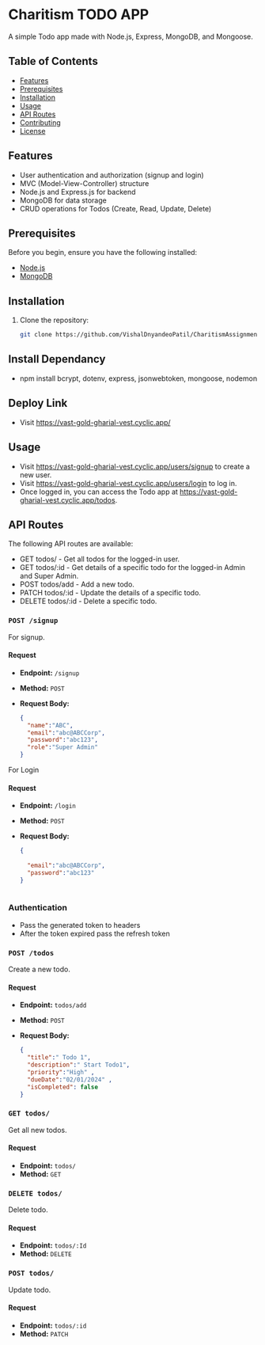 # Charitism TODO APP

A simple Todo app made with Node.js, Express, MongoDB, and Mongoose.

## Table of Contents

- [Features](#features)
- [Prerequisites](#prerequisites)
- [Installation](#installation)
- [Usage](#usage)
- [API Routes](#api-routes)
- [Contributing](#contributing)
- [License](#license)

## Features

- User authentication and authorization (signup and login)
- MVC (Model-View-Controller) structure
- Node.js and Express.js for backend
- MongoDB for data storage
- CRUD operations for Todos (Create, Read, Update, Delete)


## Prerequisites

Before you begin, ensure you have the following installed:

- [Node.js](https://nodejs.org/)
- [MongoDB](https://www.mongodb.com/)

## Installation

1. Clone the repository:

   ```bash
   git clone https://github.com/VishalDnyandeoPatil/CharitismAssignment.git
   

## Install Dependancy
- npm install bcrypt, dotenv, express, jsonwebtoken, mongoose, nodemon

## Deploy Link
- Visit https://vast-gold-gharial-vest.cyclic.app/
## Usage
- Visit https://vast-gold-gharial-vest.cyclic.app/users/signup to create a new user.
- Visit https://vast-gold-gharial-vest.cyclic.app/users/login to log in.
- Once logged in, you can access the Todo app at https://vast-gold-gharial-vest.cyclic.app/todos.

 ## API Routes
The following API routes are available:
 - GET todos/ - Get all todos for the logged-in user.
 - GET todos/:id - Get details of a specific todo for the logged-in Admin and Super Admin.
 - POST todos/add - Add a new todo.
 - PATCH todos/:id - Update the details of a specific todo.
 - DELETE todos/:id - Delete a specific todo.

 ### `POST /signup`

For signup.

#### Request

- **Endpoint:** `/signup`
- **Method:** `POST`
- **Request Body:**

  ```json
  {
    "name":"ABC",
	"email":"abc@ABCCorp",
	"password":"abc123",
    "role":"Super Admin"
  }
  

For Login

#### Request

- **Endpoint:** `/login`
- **Method:** `POST`
- **Request Body:**

  ```json
  {
    
	"email":"abc@ABCCorp",
	"password":"abc123"
  }
 
 ### Authentication
  - Pass the generated token to headers
  - After the token expired pass the refresh token
 

 ### `POST /todos`

Create a new todo.

#### Request

- **Endpoint:** `todos/add`
- **Method:** `POST`
- **Request Body:**

  ```json
  {
    "title":" Todo 1",
    "description":" Start Todo1",
    "priority":"High" ,
    "dueDate":"02/01/2024" ,
    "isCompleted": false 
  }

### `GET todos/`

Get all new todos.

#### Request

- **Endpoint:** `todos/`
- **Method:** `GET`


### `DELETE todos/`

Delete todo.

#### Request

- **Endpoint:** `todos/:Id`
- **Method:** `DELETE`


 ### `POST todos/`

Update todo.

#### Request

- **Endpoint:** `todos/:id`
- **Method:** `PATCH`

